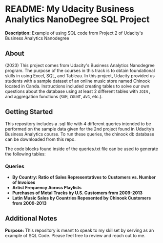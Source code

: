 # README: My Udacity Business Analytics NanoDegree SQL Project
**Description:** Example of using SQL code from Project 2 of Udacity's Business Analytics Nanodegree

## About

(2023) This project comes from Udacity's Business Analytics Nanodegree program. The purpose of the courses in this track is to obtain foundational skills in using Excel, SQL, and Tableau. In this project, Udacity provided us students with a sample dataset of an online music store named Chinook located in Canda. Instructions included creating tables to solve our own questions about the database using at least 2 different tables with `JOIN` , and aggregation functions (`SUM`, `COUNT`, `AVG`, etc.).

## Getting Started

This repository includes a .sql file with 4 different queries intended to be performed on the sample data given for the 2nd project found in Udacity’s Business Analytics course. To run these queries, the chinook db database can be downloaded from this repo. 

The code blocks found inside of the queries.txt file can be used to generate the following tables:

### Queries

- **By Country: Ratio of Sales Representatives to Customers vs. Number of Invoices**
- **Artist Frequency Across Playlists**
- **Purchases of Metal Tracks by U.S. Customers from 2009-2013**
- **Latin Music Sales by Countries Repesented by Chinook Customers from 2009-2013**

## Additional Notes

**Purpose:** This repository is meant to speak to my skillset by serving as an example of SQL Code. Please feel free to review and reach out to me.
